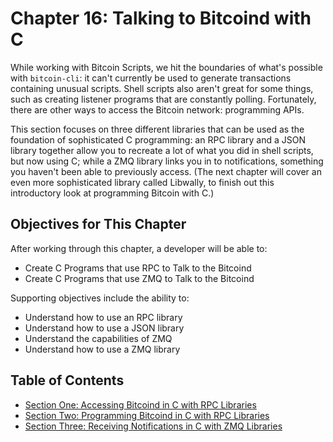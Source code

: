 # Chapter 16: Talking to Bitcoind with C

While working with Bitcoin Scripts, we hit the boundaries of what's possible with `bitcoin-cli`: it can't currently be used to generate transactions containing unusual scripts. Shell scripts also aren't great for some things, such as creating listener programs that are constantly polling. Fortunately, there are other ways to access the Bitcoin network: programming APIs.

This section focuses on three different libraries that can be used as the foundation of sophisticated C programming: an RPC library and a JSON library together allow you to recreate a lot of what you did in shell scripts, but now using C; while a ZMQ library links you in to notifications, something you haven't been able to previously access. (The next chapter will cover an even more sophisticated library called Libwally, to finish out this introductory look at programming Bitcoin with C.)

## Objectives for This Chapter

After working through this chapter, a developer will be able to:

   * Create C Programs that use RPC to Talk to the Bitcoind
   * Create C Programs that use ZMQ to Talk to the Bitcoind
   
Supporting objectives include the ability to:

   * Understand how to use an RPC library
   * Understand how to use a JSON library
   * Understand the capabilities of ZMQ
   * Understand how to use a ZMQ library
   
## Table of Contents

  * [Section One: Accessing Bitcoind in C with RPC Libraries](16_1_Accessing_Bitcoind_with_C.md)
  * [Section Two: Programming Bitcoind in C with RPC Libraries](16_2_Programming_Bitcoind_with_C.md)
  * [Section Three: Receiving Notifications in C with ZMQ Libraries](16_3_Receiving_Bitcoind_Notifications_with_C.md)
